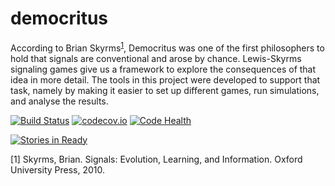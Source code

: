 # democritus

According to Brian Skyrms<sup>[1](#f1)</sup>, Democritus was one of the first philosophers to hold that signals are conventional and arose by chance. Lewis-Skyrms signaling games give us a framework to explore the consequences of that idea in more detail. The tools in this project were developed to support that task, namely by making it easier to set up different games, run simulations, and analyse the results.

[![Build Status](https://travis-ci.org/carangorango/democritus.svg?branch=master)](https://travis-ci.org/carangorango/democritus) [![codecov.io](https://codecov.io/github/carangorango/democritus/coverage.svg?branch=master)](https://codecov.io/github/carangorango/democritus?branch=master) [![Code Health](https://landscape.io/github/carangorango/democritus/master/landscape.svg?style=flat)](https://landscape.io/github/carangorango/democritus/master)


[![Stories in Ready](https://badge.waffle.io/carangorango/democritus.png?label=ready&title=ready)](http://waffle.io/carangorango/democritus)

<a name="f1">[1]</a> Skyrms, Brian. Signals: Evolution, Learning, and Information. Oxford University Press, 2010.
